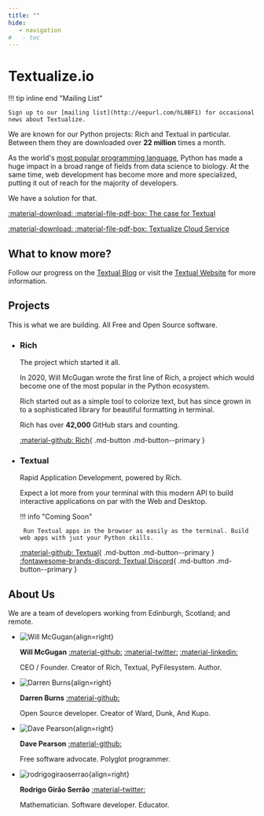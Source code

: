 ```yaml
---
title: ""
hide:
   - navigation
#   - toc
---
```



# Textualize.io


!!! tip inline end "Mailing List"

    Sign up to our [mailing list](http://eepurl.com/hL0BF1) for occasional news about Textualize.

We are known for our Python projects: Rich and Textual in particular.
Between them they are downloaded over **22 million** times a month.

As the world's [most popular programming language](https://www.tiobe.com/tiobe-index/), Python has made a huge impact in a broad range of fields from data science to biology. At the same time, web development has become more and more specialized, putting it out of reach for the majority of developers.

We have a solution for that.

[:material-download: :material-file-pdf-box: The case for Textual](./files/The%20case%20for%20Textual%20-%20Google%20Docs.pdf)

[:material-download: :material-file-pdf-box: Textualize Cloud Service](./files/Textual%20Cloud%20Service%20-%20Google%20Docs.pdf)

## What to know more?

Follow our progress on the [Textual Blog](https://textual.textualize.io/blog/) or visit the [Textual Website](https://textual.textualize.io/) for more information.


## Projects

This is what we are building. All Free and Open Source software.

<div class="grid cards " markdown>

 - ### Rich

    The project which started it all.

    In 2020, Will McGugan wrote the first line of Rich, a project which would become one of the most popular in the Python ecosystem.

    Rich started out as a simple tool to colorize text, but has since grown in to a sophisticated library for beautiful formatting in terminal.

    Rich has over **42,000** GitHub stars and counting.

    [:material-github: Rich](https://github.com/textualize/rich){ .md-button .md-button--primary }


 - ### Textual

    Rapid Application Development, powered by Rich.    

    Expect a lot more from your terminal with this modern API to build interactive applications on par with the Web and Desktop.
    
    !!! info "Coming Soon"

        Run Textual apps in the browser as easily as the terminal. Build web apps with just your Python skills.


    [:material-github: Textual](https://github.com/textualize/textual){ .md-button .md-button--primary } [:fontawesome-brands-discord: Textual Discord](https://discord.gg/Enf6Z3qhVr){ .md-button .md-button--primary }

</div>

## About Us

We are a team of developers working from Edinburgh, Scotland; and remote.

<div class="grid cards mugshots" markdown>

-   ![Will McGugan](https://github.com/willmcgugan.png){align=right}
    
    **Will McGugan**  [:material-github:](https://github.com/willmcgugan) [:material-twitter:](https://twitter.com/willmcgugan) [:material-linkedin:](https://www.linkedin.com/in/willmcgugan/)
   
    CEO / Founder. Creator of Rich, Textual, PyFilesystem. Author.


-   ![Darren Burns](https://github.com/darrenburns.png){align=right}
   
    **Darren Burns** [:material-github:](https://github.com/darrenburns)

    Open Source developer. Creator of Ward, Dunk, And Kupo. 

-   ![Dave Pearson](https://github.com/davep.png){align=right}
    
    **Dave Pearson** [:material-github:](https://github.com/davep)

    Free software advocate. Polyglot programmer.

-   ![rodrigogiraoserrao](https://github.com/rodrigogiraoserrao.png){align=right}
   
    **Rodrigo Girão Serrão** [:material-twitter:](https://twitter.com/mathsppblog)

    Mathematician. Software developer. Educator. 


